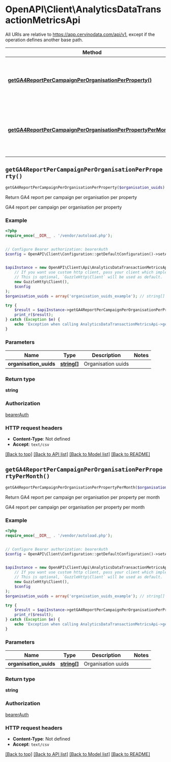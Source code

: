 # OpenAPI\Client\AnalyticsDataTransactionMetricsApi

All URIs are relative to https://app.cervinodata.com/api/v1, except if the operation defines another base path.

| Method | HTTP request | Description |
| ------------- | ------------- | ------------- |
| [**getGA4ReportPerCampaignPerOrganisationPerProperty()**](AnalyticsDataTransactionMetricsApi.md#getGA4ReportPerCampaignPerOrganisationPerProperty) | **GET** /data/ga4-report-per-campaign-per-organisation-per-property/{organisationUuids} | Return GA4 report per campaign per organisation per property |
| [**getGA4ReportPerCampaignPerOrganisationPerPropertyPerMonth()**](AnalyticsDataTransactionMetricsApi.md#getGA4ReportPerCampaignPerOrganisationPerPropertyPerMonth) | **GET** /data/ga4-report-per-campaign-per-organisation-per-property-per-month/{organisationUuids} | Return GA4 report per campaign per organisation per property per month |


## `getGA4ReportPerCampaignPerOrganisationPerProperty()`

```php
getGA4ReportPerCampaignPerOrganisationPerProperty($organisation_uuids): string
```

Return GA4 report per campaign per organisation per property

GA4 report per campaign per organisation per property

### Example

```php
<?php
require_once(__DIR__ . '/vendor/autoload.php');


// Configure Bearer authorization: bearerAuth
$config = OpenAPI\Client\Configuration::getDefaultConfiguration()->setAccessToken('YOUR_ACCESS_TOKEN');


$apiInstance = new OpenAPI\Client\Api\AnalyticsDataTransactionMetricsApi(
    // If you want use custom http client, pass your client which implements `GuzzleHttp\ClientInterface`.
    // This is optional, `GuzzleHttp\Client` will be used as default.
    new GuzzleHttp\Client(),
    $config
);
$organisation_uuids = array('organisation_uuids_example'); // string[] | Organisation uuids

try {
    $result = $apiInstance->getGA4ReportPerCampaignPerOrganisationPerProperty($organisation_uuids);
    print_r($result);
} catch (Exception $e) {
    echo 'Exception when calling AnalyticsDataTransactionMetricsApi->getGA4ReportPerCampaignPerOrganisationPerProperty: ', $e->getMessage(), PHP_EOL;
}
```

### Parameters

| Name | Type | Description  | Notes |
| ------------- | ------------- | ------------- | ------------- |
| **organisation_uuids** | [**string[]**](../Model/string.md)| Organisation uuids | |

### Return type

**string**

### Authorization

[bearerAuth](../../README.md#bearerAuth)

### HTTP request headers

- **Content-Type**: Not defined
- **Accept**: `text/csv`

[[Back to top]](#) [[Back to API list]](../../README.md#endpoints)
[[Back to Model list]](../../README.md#models)
[[Back to README]](../../README.md)

## `getGA4ReportPerCampaignPerOrganisationPerPropertyPerMonth()`

```php
getGA4ReportPerCampaignPerOrganisationPerPropertyPerMonth($organisation_uuids): string
```

Return GA4 report per campaign per organisation per property per month

GA4 report per campaign per organisation per property per month

### Example

```php
<?php
require_once(__DIR__ . '/vendor/autoload.php');


// Configure Bearer authorization: bearerAuth
$config = OpenAPI\Client\Configuration::getDefaultConfiguration()->setAccessToken('YOUR_ACCESS_TOKEN');


$apiInstance = new OpenAPI\Client\Api\AnalyticsDataTransactionMetricsApi(
    // If you want use custom http client, pass your client which implements `GuzzleHttp\ClientInterface`.
    // This is optional, `GuzzleHttp\Client` will be used as default.
    new GuzzleHttp\Client(),
    $config
);
$organisation_uuids = array('organisation_uuids_example'); // string[] | Organisation uuids

try {
    $result = $apiInstance->getGA4ReportPerCampaignPerOrganisationPerPropertyPerMonth($organisation_uuids);
    print_r($result);
} catch (Exception $e) {
    echo 'Exception when calling AnalyticsDataTransactionMetricsApi->getGA4ReportPerCampaignPerOrganisationPerPropertyPerMonth: ', $e->getMessage(), PHP_EOL;
}
```

### Parameters

| Name | Type | Description  | Notes |
| ------------- | ------------- | ------------- | ------------- |
| **organisation_uuids** | [**string[]**](../Model/string.md)| Organisation uuids | |

### Return type

**string**

### Authorization

[bearerAuth](../../README.md#bearerAuth)

### HTTP request headers

- **Content-Type**: Not defined
- **Accept**: `text/csv`

[[Back to top]](#) [[Back to API list]](../../README.md#endpoints)
[[Back to Model list]](../../README.md#models)
[[Back to README]](../../README.md)
